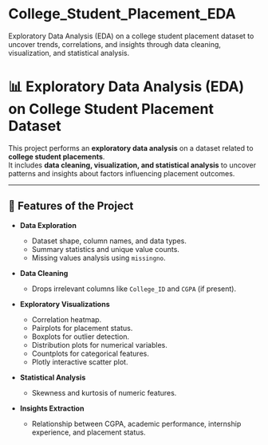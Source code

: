 # College_Student_Placement_EDA
Exploratory Data Analysis (EDA) on a college student placement dataset to uncover trends, correlations, and insights through data cleaning, visualization, and statistical analysis.

# 📊 Exploratory Data Analysis (EDA) on College Student Placement Dataset

This project performs an **exploratory data analysis** on a dataset related to **college student placements**.  
It includes **data cleaning, visualization, and statistical analysis** to uncover patterns and insights about factors influencing placement outcomes.

---

## 📌 Features of the Project
- **Data Exploration**
  - Dataset shape, column names, and data types.
  - Summary statistics and unique value counts.
  - Missing values analysis using `missingno`.

- **Data Cleaning**
  - Drops irrelevant columns like `College_ID` and `CGPA` (if present).

- **Exploratory Visualizations**
  - Correlation heatmap.
  - Pairplots for placement status.
  - Boxplots for outlier detection.
  - Distribution plots for numerical variables.
  - Countplots for categorical features.
  - Plotly interactive scatter plot.

- **Statistical Analysis**
  - Skewness and kurtosis of numeric features.

- **Insights Extraction**
  - Relationship between CGPA, academic performance, internship experience, and placement status.
